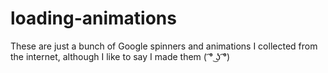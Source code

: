 # loading-animations

These are just a bunch of Google spinners and animations I collected from the internet, although I like to say I made them ( ͡° ͜ʖ ͡°)
